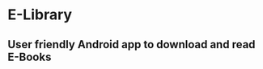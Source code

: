 # E-Library
## User friendly Android app to download and read E-Books
[Download Now]: https://elibgithub.github.io
